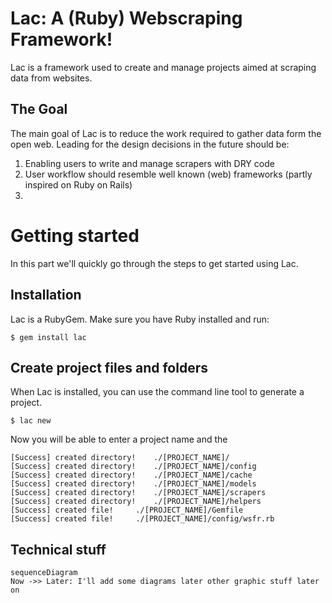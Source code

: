 # Lac: A (Ruby) Webscraping Framework!

Lac is a framework used to create and manage projects aimed at scraping data from websites.

## The Goal
The main goal of Lac is to reduce the work required to gather data form the open web. Leading for the design decisions in the future should be:

 1. Enabling users to write and manage scrapers with DRY code
 2. User workflow should resemble well known (web) frameworks (partly inspired on Ruby on Rails)
 3. 

# Getting started
In this part we'll quickly go through the steps to get started using Lac.

## Installation
Lac is a RubyGem. Make sure you have Ruby installed and run:

`$ gem install lac`


## Create project files and folders

When Lac is installed, you can use the command line tool to generate a project.

`$ lac new`

Now you will be able to enter a project name and the 

```
[Success] created directory!    ./[PROJECT_NAME]/
[Success] created directory!    ./[PROJECT_NAME]/config
[Success] created directory!    ./[PROJECT_NAME]/cache
[Success] created directory!    ./[PROJECT_NAME]/models
[Success] created directory!    ./[PROJECT_NAME]/scrapers
[Success] created directory!    ./[PROJECT_NAME]/helpers
[Success] created file!     ./[PROJECT_NAME]/Gemfile
[Success] created file!     ./[PROJECT_NAME]/config/wsfr.rb
```

## Technical stuff


```mermaid
sequenceDiagram
Now ->> Later: I'll add some diagrams later other graphic stuff later on

```

